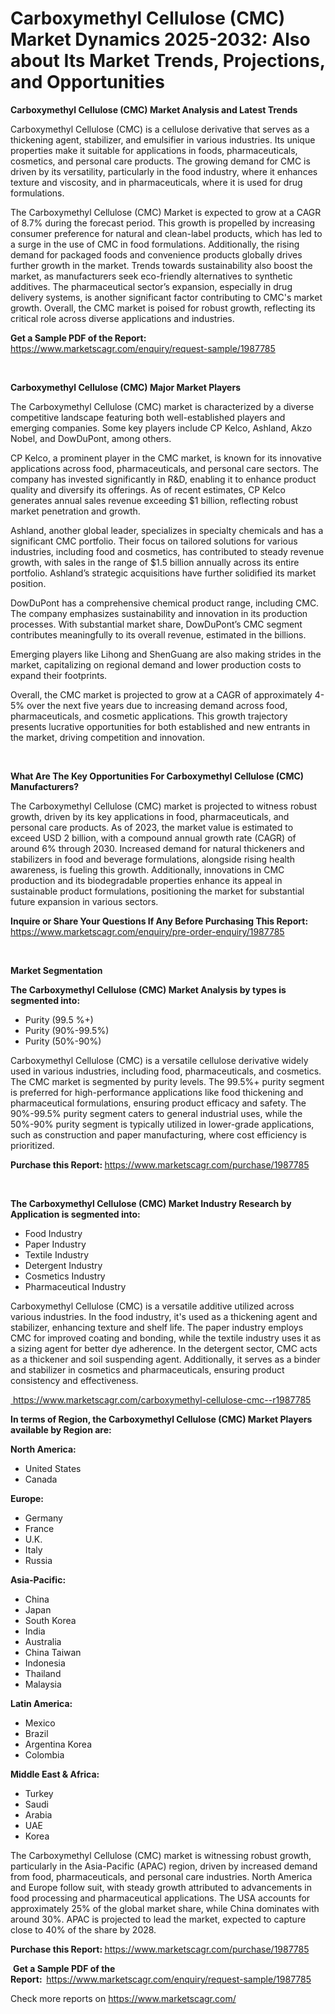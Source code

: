 <p><h1>Carboxymethyl Cellulose (CMC) Market Dynamics 2025-2032: Also about Its Market Trends, Projections, and Opportunities</h1></p><p><strong>Carboxymethyl Cellulose (CMC) Market Analysis and Latest Trends</strong></p>
<p><p>Carboxymethyl Cellulose (CMC) is a cellulose derivative that serves as a thickening agent, stabilizer, and emulsifier in various industries. Its unique properties make it suitable for applications in foods, pharmaceuticals, cosmetics, and personal care products. The growing demand for CMC is driven by its versatility, particularly in the food industry, where it enhances texture and viscosity, and in pharmaceuticals, where it is used for drug formulations.</p><p>The Carboxymethyl Cellulose (CMC) Market is expected to grow at a CAGR of 8.7% during the forecast period. This growth is propelled by increasing consumer preference for natural and clean-label products, which has led to a surge in the use of CMC in food formulations. Additionally, the rising demand for packaged foods and convenience products globally drives further growth in the market. Trends towards sustainability also boost the market, as manufacturers seek eco-friendly alternatives to synthetic additives. The pharmaceutical sector’s expansion, especially in drug delivery systems, is another significant factor contributing to CMC's market growth. Overall, the CMC market is poised for robust growth, reflecting its critical role across diverse applications and industries.</p></p>
<p><strong>Get a Sample PDF of the Report:&nbsp;</strong> <a href="https://www.marketscagr.com/enquiry/request-sample/1987785?utm_campaign=3432&utm_medium=2&utm_source=Github&utm_content=ia&utm_term=03042025&utm_id=carboxymethyl-cellulose-cmc">https://www.marketscagr.com/enquiry/request-sample/1987785</a></p>
<p>&nbsp;</p>
<p><strong>Carboxymethyl Cellulose (CMC) Major Market Players</strong></p>
<p><p>The Carboxymethyl Cellulose (CMC) market is characterized by a diverse competitive landscape featuring both well-established players and emerging companies. Some key players include CP Kelco, Ashland, Akzo Nobel, and DowDuPont, among others.</p><p>CP Kelco, a prominent player in the CMC market, is known for its innovative applications across food, pharmaceuticals, and personal care sectors. The company has invested significantly in R&D, enabling it to enhance product quality and diversify its offerings. As of recent estimates, CP Kelco generates annual sales revenue exceeding $1 billion, reflecting robust market penetration and growth.</p><p>Ashland, another global leader, specializes in specialty chemicals and has a significant CMC portfolio. Their focus on tailored solutions for various industries, including food and cosmetics, has contributed to steady revenue growth, with sales in the range of $1.5 billion annually across its entire portfolio. Ashland’s strategic acquisitions have further solidified its market position.</p><p>DowDuPont has a comprehensive chemical product range, including CMC. The company emphasizes sustainability and innovation in its production processes. With substantial market share, DowDuPont’s CMC segment contributes meaningfully to its overall revenue, estimated in the billions. </p><p>Emerging players like Lihong and ShenGuang are also making strides in the market, capitalizing on regional demand and lower production costs to expand their footprints. </p><p>Overall, the CMC market is projected to grow at a CAGR of approximately 4-5% over the next five years due to increasing demand across food, pharmaceuticals, and cosmetic applications. This growth trajectory presents lucrative opportunities for both established and new entrants in the market, driving competition and innovation.</p></p>
<p>&nbsp;</p>
<p><strong>What Are The Key Opportunities For Carboxymethyl Cellulose (CMC) Manufacturers?</strong></p>
<p><p>The Carboxymethyl Cellulose (CMC) market is projected to witness robust growth, driven by its key applications in food, pharmaceuticals, and personal care products. As of 2023, the market value is estimated to exceed USD 2 billion, with a compound annual growth rate (CAGR) of around 6% through 2030. Increased demand for natural thickeners and stabilizers in food and beverage formulations, alongside rising health awareness, is fueling this growth. Additionally, innovations in CMC production and its biodegradable properties enhance its appeal in sustainable product formulations, positioning the market for substantial future expansion in various sectors.</p></p>
<p><strong>Inquire or Share Your Questions If Any Before Purchasing This Report:</strong> <a href="https://www.marketscagr.com/enquiry/pre-order-enquiry/1987785?utm_campaign=3432&utm_medium=2&utm_source=Github&utm_content=ia&utm_term=03042025&utm_id=carboxymethyl-cellulose-cmc">https://www.marketscagr.com/enquiry/pre-order-enquiry/1987785</a></p>
<p>&nbsp;</p>
<p><strong>Market Segmentation</strong></p>
<p><strong>The Carboxymethyl Cellulose (CMC) Market Analysis by types is segmented into:</strong></p>
<p><ul><li>Purity (99.5 %+)</li><li>Purity (90%-99.5%)</li><li>Purity (50%-90%)</li></ul></p>
<p><p>Carboxymethyl Cellulose (CMC) is a versatile cellulose derivative widely used in various industries, including food, pharmaceuticals, and cosmetics. The CMC market is segmented by purity levels. The 99.5%+ purity segment is preferred for high-performance applications like food thickening and pharmaceutical formulations, ensuring product efficacy and safety. The 90%-99.5% purity segment caters to general industrial uses, while the 50%-90% purity segment is typically utilized in lower-grade applications, such as construction and paper manufacturing, where cost efficiency is prioritized.</p></p>
<p><strong>Purchase this Report:&nbsp;</strong><a href="https://www.marketscagr.com/purchase/1987785?utm_campaign=3432&utm_medium=2&utm_source=Github&utm_content=ia&utm_term=03042025&utm_id=carboxymethyl-cellulose-cmc">https://www.marketscagr.com/purchase/1987785</a></p>
<p>&nbsp;</p>
<p><strong>The Carboxymethyl Cellulose (CMC) Market Industry Research by Application is segmented into:</strong></p>
<p><ul><li>Food Industry</li><li>Paper Industry</li><li>Textile Industry</li><li>Detergent Industry</li><li>Cosmetics Industry</li><li>Pharmaceutical Industry</li></ul></p>
<p><p>Carboxymethyl Cellulose (CMC) is a versatile additive utilized across various industries. In the food industry, it's used as a thickening agent and stabilizer, enhancing texture and shelf life. The paper industry employs CMC for improved coating and bonding, while the textile industry uses it as a sizing agent for better dye adherence. In the detergent sector, CMC acts as a thickener and soil suspending agent. Additionally, it serves as a binder and stabilizer in cosmetics and pharmaceuticals, ensuring product consistency and effectiveness.</p></p>
<p><a href="https://www.marketscagr.com/carboxymethyl-cellulose-cmc--r1987785?utm_campaign=3432&utm_medium=2&utm_source=Github&utm_content=ia&utm_term=03042025&utm_id=carboxymethyl-cellulose-cmc">&nbsp;https://www.marketscagr.com/carboxymethyl-cellulose-cmc--r1987785</a></p>
<p><strong>In terms of Region, the Carboxymethyl Cellulose (CMC) Market Players available by Region are:</strong></p>
<p>
    <p> <strong> North America: </strong>
        <ul>
            <li>United States</li>
            <li>Canada</li>
        </ul>
        </p> 
    <p> <strong> Europe: </strong>
        <ul>
            <li>Germany</li>
            <li>France</li>
            <li>U.K.</li>
            <li>Italy</li>
            <li>Russia</li>
        </ul>
        </p> 
    <p> <strong> Asia-Pacific: </strong>
        <ul>
            <li>China</li>
            <li>Japan</li>
            <li>South Korea</li>
            <li>India</li>
            <li>Australia</li>
            <li>China Taiwan</li>
            <li>Indonesia</li>
            <li>Thailand</li>
            <li>Malaysia</li>
        </ul>
        </p> 
    <p> <strong> Latin America: </strong>
        <ul>
            <li>Mexico</li>
            <li>Brazil</li>
            <li>Argentina Korea</li>
            <li>Colombia</li>
        </ul>
        </p> 
    <p> <strong> Middle East & Africa: </strong>
        <ul>
            <li>Turkey</li>
            <li>Saudi</li>
            <li>Arabia</li>
            <li>UAE</li>
            <li>Korea</li>
        </ul>
    </p>
    </p>
<p><p>The Carboxymethyl Cellulose (CMC) market is witnessing robust growth, particularly in the Asia-Pacific (APAC) region, driven by increased demand from food, pharmaceuticals, and personal care industries. North America and Europe follow suit, with steady growth attributed to advancements in food processing and pharmaceutical applications. The USA accounts for approximately 25% of the global market share, while China dominates with around 30%. APAC is projected to lead the market, expected to capture close to 40% of the share by 2028.</p></p>
<p><strong>Purchase this Report: </strong><a href="https://www.marketscagr.com/purchase/1987785?utm_campaign=3432&utm_medium=2&utm_source=Github&utm_content=ia&utm_term=03042025&utm_id=carboxymethyl-cellulose-cmc">https://www.marketscagr.com/purchase/1987785</a></p>
<p>&nbsp;<strong>Get a Sample PDF of the Report:&nbsp;&nbsp;</strong><a href="https://www.marketscagr.com/enquiry/request-sample/1987785?utm_campaign=3432&utm_medium=2&utm_source=Github&utm_content=ia&utm_term=03042025&utm_id=carboxymethyl-cellulose-cmc">https://www.marketscagr.com/enquiry/request-sample/1987785</a></p>
<p><strong></strong></p>
<p>Check more reports on <a href="https://www.marketscagr.com/?utm_campaign=3432&utm_medium=2&utm_source=Github&utm_content=ia&utm_term=03042025&utm_id=carboxymethyl-cellulose-cmc">https://www.marketscagr.com/</a></p>